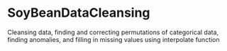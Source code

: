 # SoyBeanDataCleansing
Cleansing data, finding and correcting permutations of categorical data, finding anomalies, and filling in missing values using interpolate function
